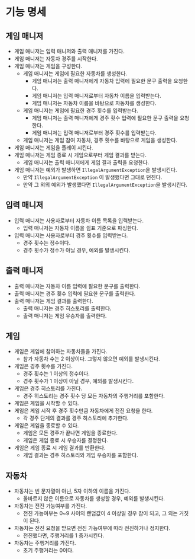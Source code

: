 # 기능 명세

## 게임 매니저

- 게임 매니저는 입력 매니저와 출력 매니저를 가진다.
- 게임 매니저는 자동차 경주를 시작한다.
- 게임 매니저는 게임을 구성한다.
    - 게임 매니저는 게임에 필요한 자동차를 생성한다.
        - 게임 매니저는 출력 매니저에게 자동차 입력에 필요한 문구 출력을 요청한다.
        - 게임 매니저는 입력 매니저로부터 자동차 이름을 입력받는다.
        - 게임 매니저는 자동차 이름을 바탕으로 자동차를 생성한다.
    - 게임 매니저는 게임에 필요한 경주 횟수를 입력받는다.
        - 게임 매니저는 출력 매니저에게 경주 횟수 입력에 필요한 문구 출력을 요청한다.
        - 게임 매니저는 입력 매니저로부터 경주 횟수를 입력받는다.
    - 게임 매니저는 게임 참여 자동차, 경주 횟수를 바탕으로 게임을 생성한다.
- 게임 매니저는 게임을 플레이 시킨다.
- 게임 매니저는 게임 종료 시 게임으로부터 게임 결과를 받는다.
    - 게임 매니저는 출력 매니저에게 게임 결과 출력을 요청한다.
- 게임 매니저는 예외가 발생하면 `IllegalArgumentException`을 발생시킨다.
    - 만약 `IllegalArgumentException` 이 발생했다면 그대로 던진다.
    - 만약 그 외의 예외가 발생했다면 `IllegalArgumentException`을 발생시킨다.

## 입력 매니저

- 입력 매니저는 사용자로부터 자동차 이름 목록을 입력받는다.
    - 입력 매니저는 자동차 이름을 쉼표 기준으로 파싱한다.
- 입력 매니저는 사용자로부터 경주 횟수를 입력받는다.
    - 경주 횟수는 정수이다.
    - 경주 횟수가 정수가 아닐 경우, 예외를 발생시킨다.

## 출력 매니저

- 출력 매니저는 자동차 이름 입력에 필요한 문구를 출력한다.
- 출력 매니저는 경주 횟수 입력에 필요한 문구를 출력한다.
- 출력 매니저는 게임 결과를 출력한다.
    - 출력 매니저는 경주 히스토리를 출력한다.
    - 출력 매니저는 게임 우승자를 출력한다.

## 게임

- 게임은 게임에 참여하는 자동차들을 가진다.
    - 참가 자동차 수는 2 이상이다. 그렇지 않으면 예외를 발생시킨다.
- 게임은 경주 횟수를 가진다.
    - 경주 횟수는 1 이상의 정수이다.
    - 경주 횟수가 1 이상이 아닐 경우, 예외를 발생시킨다.
- 게임은 경주 히스토리를 가진다.
    - 경주 히스토리는 경주 횟수 당 모든 자동차의 주행거리를 포함한다.
- 게임은 게임을 시작할 수 있다.
- 게임은 게임 시작 후 경주 횟수만큼 자동차에게 전진 요청을 한다.
    - 각 경주 단계의 결과를 경주 히스토리에 추가한다.
- 게임은 게임을 종료할 수 있다.
    - 게임은 모든 경주가 끝나면 게임을 종료한다.
    - 게임은 게임 종료 시 우승자를 결정한다.
- 게임은 게임 종료 시 게임 결과를 반환한다.
    - 게임 결과는 경주 히스토리와 게임 우승자를 포함한다.

## 자동차

- 자동차는 빈 문자열이 아닌, 5자 이하의 이름을 가진다.
    - 올바르지 않은 이름으로 자동차를 생성할 경우, 예외를 발생시킨다.
- 자동차는 전진 가능여부를 가진다.
    - 전진 가능여부는 0~9 사이의 랜덤값이 4 이상일 경우 참이 되고, 그 외는 거짓이 된다.
- 자동차는 전진 요청을 받으면 전진 가능여부에 따라 전진하거나 정지한다.
    - 전진했다면, 주행거리를 1 증가시킨다.
- 자동차는 주행거리를 가진다.
    - 초기 주행거리는 0이다.
